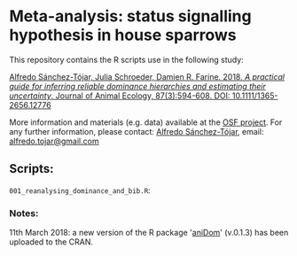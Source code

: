 # Meta-analysis: status signalling hypothesis in house sparrows

This repository contains the R scripts use in the following study:

[Alfredo Sánchez-Tójar, Julia Schroeder, Damien R. Farine. 2018. *A practical guide for inferring reliable dominance hierarchies and estimating their uncertainty*. Journal of Animal Ecology, 87(3):594-608. DOI: 10.1111/1365-2656.12776]( https://doi.org/10.1111/1365-2656.12776)

More information and materials (e.g. data) available at the [OSF project](http://doi.org/10.17605/OSF.IO/9GYEK). For any further information, please contact: [Alfredo Sánchez-Tójar](https://scholar.google.co.uk/citations?hl=en&user=Sh-Rjq8AAAAJ&view_op=list_works&sortby=pubdate), email: alfredo.tojar@gmail.com

## Scripts:

`001_reanalysing_dominance_and_bib.R`: 

### Notes:

11th March 2018: a new version of the R package '[aniDom](https://cran.r-project.org/web/packages/aniDom/index.html)' (v.0.1.3) has been uploaded to the CRAN.

